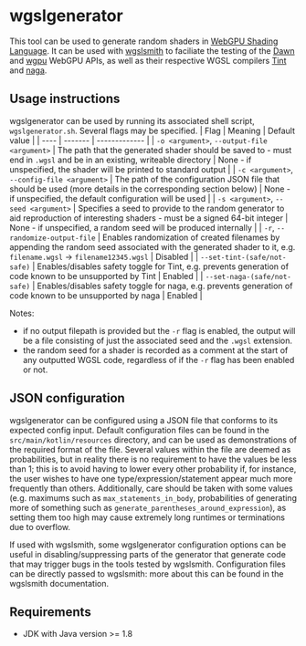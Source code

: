 # wgslgenerator

This tool can be used to generate random shaders in [WebGPU Shading Language](https://gpuweb.github.io/gpuweb/wgsl/). It
can be used with [wgslsmith](https://github.com/hanawatson/wgslsmith) to faciliate the testing of
the [Dawn](https://dawn.googlesource.com/dawn/) and [wgpu](https://github.com/gfx-rs/wgpu) WebGPU APIs, as well as their
respective WGSL compilers [Tint](https://dawn.googlesource.com/tint) and [naga](https://github.com/gfx-rs/naga).

## Usage instructions

wgslgenerator can be used by running its associated shell script, `wgslgenerator.sh`. Several flags may be specified.
| Flag | Meaning | Default value |
| ---- | ------- | ------------- |
| `-o <argument>`, `--output-file <argument>` | The path that the generated shader should be saved to - must end in `.wgsl` and be in an existing, writeable directory | None - if unspecified, the shader will be printed to standard output |
| `-c <argument>`, `--config-file <argument>` | The path of the configuration JSON file that should be used (more details in the corresponding section below) | None - if unspecified, the default configuration will be used |
| `-s <argument>`, `--seed <argument>` | Specifies a seed to provide to the random generator to aid reproduction of interesting shaders - must be a signed 64-bit integer | None - if unspecified, a random seed will be produced internally |
| `-r`, `--randomize-output-file` | Enables randomization of created filenames by appending the random seed associated with the generated shader to it, e.g. `filename.wgsl` -> `filename12345.wgsl` | Disabled |
| `--set-tint-(safe/not-safe)` | Enables/disables safety toggle for Tint, e.g. prevents generation of code known to be unsupported by Tint | Enabled |
| `--set-naga-(safe/not-safe)` | Enables/disables safety toggle for naga, e.g. prevents generation of code known to be unsupported by naga | Enabled |

Notes:

- if no output filepath is provided but the `-r` flag is enabled, the output will be a file consisting of just the
  associated seed and the `.wgsl` extension.
- the random seed for a shader is recorded as a comment at the start of any outputted WGSL code, regardless of if
  the `-r` flag has been enabled or not.

## JSON configuration

wgslgenerator can be configured using a JSON file that conforms to its expected config input. Default configuration
files can be found in the `src/main/kotlin/resources` directory, and can be used as demonstrations of the required
format of the file.
Several values within the file are deemed as probabilities, but in reality there is no requirement to have the values be
less than 1; this is to avoid having to lower every other probability if, for instance, the user wishes to have one
type/expression/statement appear much more frequently than others.
Additionally, care should be taken with some values (e.g. maximums such as `max_statements_in_body`, probabilities of
generating more of something such as `generate_parentheses_around_expression`), as setting them too high may cause
extremely long runtimes or terminations due to overflow.

If used with wgslsmith, some wgslgenerator configuration options can be useful in disabling/suppressing parts of the
generator that generate code that may trigger bugs in the tools tested by wgslsmith. Configuration files can be directly
passed to wgslsmith: more about this can be found in the wgslsmith documentation.

## Requirements

- JDK with Java version >= 1.8
